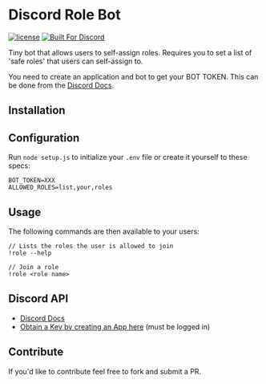 Discord Role Bot
=========

[![license](https://img.shields.io/github/license/mashape/apistatus.svg)]()
[![Built For Discord](https://img.shields.io/badge/built%20for-Discord-7289DA.svg)](http://discordapp.com)

Tiny bot that allows users to self-assign roles. Requires you to set a list of 'safe roles' that users can self-assign to.

You need to create an application and bot to get your BOT TOKEN. This can be done from the [Discord Docs](https://discordapp.com/developers/applications/me).

## Installation



## Configuration

Run `node setup.js` to initialize your `.env` file or create it yourself to these specs:

```
BOT_TOKEN=XXX
ALLOWED_ROLES=list,your,roles
```

## Usage

The following commands are then available to your users:
```
// Lists the roles the user is allowed to join
!role --help

// Join a role
!role <role name>
```


## Discord API
- [Discord Docs](https://discordapp.com/developers/)
- [Obtain a Key by creating an App here](https://discordapp.com/developers/applications/me) (must be logged in)


## Contribute
If you'd like to contribute feel free to fork and submit a PR.
